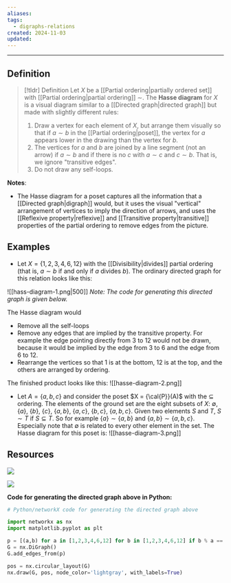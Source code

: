 ```yaml
---
aliases: 
tags:
  - digraphs-relations
created: 2024-11-03
updated:
---
```

---
## Definition 

> [!tldr] Definition
> Let $X$ be a [[Partial ordering|partially ordered set]] with [[Partial ordering|partial ordering]] $\sim$. The **Hasse diagram** for $X$ is a visual diagram similar to a [[Directed graph|directed graph]] but made with slightly different rules: 
> 
> 1. Draw a vertex for each element of $X$, but arrange them visually so that if $a \sim b$ in the [[Partial ordering|poset]], the vertex for $a$ appears lower in the drawing than the vertex for $b$. 
> 2. The vertices for $a$ and $b$ are joined by a line segment (not an arrow) if $a \sim b$ and if there is no $c$ with $a \sim c$ and $c \sim b$. That is, we ignore "transitive edges".  
> 3. Do not draw any self-loops. 


**Notes**: 
- The Hasse diagram for a poset captures all the information that a [[Directed graph|digraph]] would, but it uses the visual "vertical" arrangement of vertices to imply the direction of arrows,  and uses the [[Reflexive property|reflexive]] and [[Transitive property|transitive]] properties of the partial ordering to remove edges from the picture. 

## Examples 

* Let $X = \{1, 2, 3, 4, 6, 12\}$ with the [[Divisibility|divides]] partial ordering (that is, $a \sim b$ if and only if $a$ divides $b$). The ordinary directed graph for this relation looks like this: 

![[hass-diagram-1.png|500]]
*Note: The code for generating this directed graph is given below.* 

The Hasse diagram would 
* Remove all the self-loops
* Remove any edges that are implied by the transitive property. For example the edge pointing directly from 3 to 12 would not be drawn, because it would be implied by the edge from 3 to 6 and the edge from 6 to 12. 
* Rearrange the vertices so that 1 is at the bottom, 12 is at the top, and the others are arranged by ordering. 

The finished product looks like this: 
![[hasse-diagram-2.png]]
* Let $A = \{a,b,c\}$ and consider the poset $X = {\cal{P}}(A)$ with the $\subseteq$ ordering. The elements of the ground set are the eight subsets of $X$: $\emptyset$, $\{a\}$, $\{b\}$, $\{c\}$, $\{a,b\}$, $\{a,c\}$, $\{b,c\}$, $\{a,b,c\}$. Given two elements $S$ and $T$, $S \sim T$ if $S \subseteq T$. So for example $\{a\} \sim \{a,b\}$ and $\{a,b\} \sim \{a,b,c\}$. Especially note that $\emptyset$ is related to every other element in the set. The Hasse diagram for this poset is: 
![[hasse-diagram-3.png]]
## Resources 

![](https://www.youtube.com/watch?v=i8XeVATqeag)

![](https://www.youtube.com/watch?v=ITv_74xUBdk)


**Code for generating the directed graph above in Python:**

```python
# Python/networkX code for generating the directed graph above

import networkx as nx
import matplotlib.pyplot as plt

p = [(a,b) for a in [1,2,3,4,6,12] for b in [1,2,3,4,6,12] if b % a == 0]
G = nx.DiGraph()
G.add_edges_from(p)

pos = nx.circular_layout(G)
nx.draw(G, pos, node_color='lightgray', with_labels=True)
```